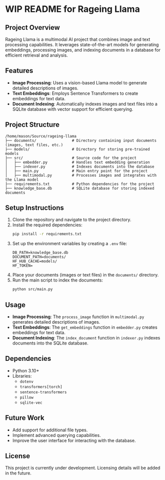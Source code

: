 # WIP README for Rageing Llama

## Project Overview
Rageing Llama is a multimodal AI project that combines image and text processing capabilities. It leverages state-of-the-art models for generating embeddings, processing images, and indexing documents in a database for efficient retrieval and analysis.

## Features
- **Image Processing**: Uses a vision-based Llama model to generate detailed descriptions of images.
- **Text Embeddings**: Employs Sentence Transformers to create embeddings for text data.
- **Document Indexing**: Automatically indexes images and text files into a SQLite database with vector support for efficient querying.

## Project Structure
```
/home/mason/Source/rageing-llama
├── documents/                # Directory containing input documents (images, text files, etc.)
├── models/                   # Directory for storing pre-trained models
├── src/                      # Source code for the project
│   ├── embedder.py           # Handles text embedding generation
│   ├── indexer.py            # Indexes documents into the database
│   ├── main.py               # Main entry point for the project
│   ├── multimodal.py         # Processes images and integrates with the Llama model
├── requirements.txt          # Python dependencies for the project
├── knowledge_base.db         # SQLite database for storing indexed documents
```

## Setup Instructions
1. Clone the repository and navigate to the project directory.
2. Install the required dependencies:
   ```bash
   pip install -r requirements.txt
   ```
3. Set up the environment variables by creating a `.env` file:
   ```
   DB_PATH=knowledge_base.db
   DOCUMENT_PATH=documents/
   HF_HUB_CACHE=models/
   HF_TOKEN=
   ```
4. Place your documents (images or text files) in the `documents/` directory.
5. Run the main script to index the documents:
   ```bash
   python src/main.py
   ```

## Usage
- **Image Processing**: The `process_image` function in `multimodal.py` generates detailed descriptions of images.
- **Text Embeddings**: The `get_embeddings` function in `embedder.py` creates embeddings for text data.
- **Document Indexing**: The `index_document` function in `indexer.py` indexes documents into the SQLite database.

## Dependencies
- Python 3.10+
- Libraries:
  - `dotenv`
  - `transformers[torch]`
  - `sentence-transformers`
  - `pillow`
  - `sqlite-vec`

## Future Work
- Add support for additional file types.
- Implement advanced querying capabilities.
- Improve the user interface for interacting with the database.

## License
This project is currently under development. Licensing details will be added in the future.